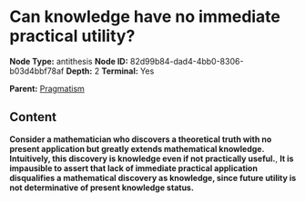 # Can knowledge have no immediate practical utility?

**Node Type:** antithesis
**Node ID:** 82d99b84-dad4-4bb0-8306-b03d4bbf78af
**Depth:** 2
**Terminal:** Yes

**Parent:** [Pragmatism](pragmatism.md)

## Content

**Consider a mathematician who discovers a theoretical truth with no present application but greatly extends mathematical knowledge. Intuitively, this discovery is knowledge even if not practically useful.**, **It is impausible to assert that lack of immediate practical application disqualifies a mathematical discovery as knowledge, since future utility is not determinative of present knowledge status.**
